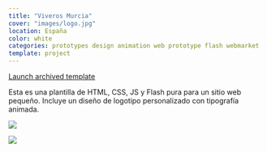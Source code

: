```yaml
---
title: "Viveros Murcia"
cover: "images/logo.jpg"
location: España
color: white
categories: prototypes design animation web prototype flash webmarket
template: project
---
```


<p class="align-center">
<a class="btn external" role="button" href="http://work.joanmira.com/webs/viverosmurcia/" target="_blank">Launch archived template</a>
</p>

Esta es una plantilla de HTML, CSS, JS y Flash pura para un sitio web pequeño. Incluye un diseño de logotipo personalizado con tipografía animada.

![](/work/viveros-murcia/images/1.png)

![](/work/viveros-murcia/images/2.jpg)
